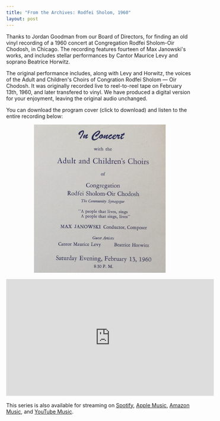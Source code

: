 ```yaml
---
title: "From the Archives: Rodfei Sholom, 1960"
layout: post
---
```


Thanks to Jordan Goodman from our Board of Directors, for finding an old vinyl
recording of a 1960 concert at Congregation Rodfei Sholom-Oir Chodosh, in
Chicago.  The recording features fourteen of Max Janowski's works, and includes
stellar performances by Cantor Maurice Levy and soprano Beatrice Horwitz.

The original performance includes, along with Levy and Horwitz, the voices of
the Adult and Children's Choirs of Congration Rodfei Sholom — Oir Chodosh.  It
was originally recorded live to reel-to-reel tape on February 13th, 1960, and later
transfered to vinyl.  We have produced a digital version for your enjoyment, leaving the original audio unchanged.

You can download the program cover (click to download) and listen to the entire recording below:

<center>
<p>
<a download="20250313-Rodfei-Sholom-Program-Cover.jpg"
   href="/images/20250313-Rodfei-Sholom-Program-Cover.jpg" 
   title="Click to download full program cover.">
<img src="/images/20230315-Rodfei-Sholom-thumbnail.png" width="355" height="400" />
</a>
</p>
<iframe width="560" height="315" src="https://www.youtube.com/embed/videoseries?si=7ca3OI96mIOb2bqq&amp;list=OLAK5uy_nUx9RjE8ysKnN2l2CVLj3GF_e2AlckJ80" title="YouTube video player" frameborder="0" allow="accelerometer; autoplay; clipboard-write; encrypted-media; gyroscope; picture-in-picture; web-share" referrerpolicy="strict-origin-when-cross-origin" allowfullscreen></iframe>
</center>

This series is also available for streaming on 
[Spotify](https://open.spotify.com/album/37J6MzMWIxS8Dfu24xuSsC?si=FmVTQqw1QnuowO8flXp0R), 
[Apple Music](https://music.apple.com/us/album/in-concert-with-the-adult-and-childrens/1801738562),
[Amazon Music](https://amazon.com/music/player/albums/B0F19BR2XY?marketplaceId=ATVPDKIKX0DER&musicTerritory=US&ref=dm_sh_xxhXHHtSk3yQKa5Mb7eDg3ug), and 
[YouTube Music](https://music.youtube.com/playlist?list=OLAK5uy_lhTH8eNX_bZSQGmLZyXnzBy7wtWPjXUZk&si=6hYMcaGPMjptC9HA).

